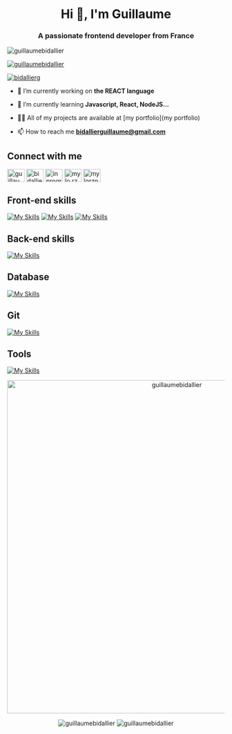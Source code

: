 <h1 align="center">Hi 👋, I'm Guillaume</h1>
<h3 align="center">A passionate frontend developer from France</h3>

<p align="left"> <img src="https://komarev.com/ghpvc/?username=guillaumebidallier&label=Profile%20views&color=0e75b6&style=flat" alt="guillaumebidallier" /> </p>

<p align="left"> <a href="https://github.com/ryo-ma/github-profile-trophy"><img src="https://github-profile-trophy.vercel.app/?username=guillaumebidallier" alt="guillaumebidallier" /></a> </p>

<p align="left"> <a href="https://twitter.com/bidallierg" target="blank"><img src="https://img.shields.io/twitter/follow/bidallierg?logo=twitter&style=for-the-badge" alt="bidallierg" /></a> </p>

- 🔭 I’m currently working on **the REACT language**

- 🌱 I’m currently learning **Javascript, React, NodeJS...**

- 👨‍💻 All of my projects are available at [my portfolio](my portfolio)

- 📫 How to reach me **bidallierguillaume@gmail.com**

## Connect with me
<p align="left">
<a href="https://codepen.io/guillaume-bidallier" target="blank"><img align="center" src="https://raw.githubusercontent.com/rahuldkjain/github-profile-readme-generator/master/src/images/icons/Social/codepen.svg" alt="guillaume-bidallier" height="30" width="40" /></a>
<a href="https://twitter.com/bidallierg" target="blank"><img align="center" src="https://raw.githubusercontent.com/rahuldkjain/github-profile-readme-generator/master/src/images/icons/Social/twitter.svg" alt="bidallierg" height="30" width="40" /></a>
<a href="https://linkedin.com/in/in progress" target="blank"><img align="center" src="https://raw.githubusercontent.com/rahuldkjain/github-profile-readme-generator/master/src/images/icons/Social/linked-in-alt.svg" alt="in progress" height="30" width="40" /></a>
<a href="https://fb.com/mylo.rzn" target="blank"><img align="center" src="https://raw.githubusercontent.com/rahuldkjain/github-profile-readme-generator/master/src/images/icons/Social/facebook.svg" alt="mylo.rzn" height="30" width="40" /></a>
<a href="https://instagram.com/mylorzn" target="blank"><img align="center" src="https://raw.githubusercontent.com/rahuldkjain/github-profile-readme-generator/master/src/images/icons/Social/instagram.svg" alt="mylorzn" height="30" width="40" /></a>
</p>

## Front-end skills
[![My Skills](https://skillicons.dev/icons?i=react,redux,ts&perline=3)](https://skillicons.dev)
[![My Skills](https://skillicons.dev/icons?i=js,html,css,bootstrap)](https://skillicons.dev)
[![My Skills](https://skillicons.dev/icons?i=figma,ps&theme=light)](https://skillicons.dev)

## Back-end skills
[![My Skills](https://skillicons.dev/icons?i=javascript,nodejs&theme=light)](https://skillicons.dev)

## Database
[![My Skills](https://skillicons.dev/icons?i=mysql,postgres,mongodb)](https://skillicons.dev)

## Git

[![My Skills](https://skillicons.dev/icons?i=git,github)](https://skillicons.dev)

## Tools
[![My Skills](https://skillicons.dev/icons?i=idea,vscode,visualstudio)](https://skillicons.dev)

<p align="center">
  <img src="https://github-readme-streak-stats.herokuapp.com/?user=guillaumebidallier&" alt="guillaumebidallier" width="770" />
</p>
<p align="center">
  <img src="https://github-readme-stats.vercel.app/api/top-langs?username=guillaumebidallier&show_icons=true&locale=en&layout=compact" alt="guillaumebidallier" />
  <img src="https://github-readme-stats.vercel.app/api?username=guillaumebidallier&show_icons=true&locale=en" alt="guillaumebidallier" />
</p>




<!--
**GuillaumeBidallier/GuillaumeBidallier** is a ✨ _special_ ✨ repository because its `README.md` (this file) appears on your GitHub profile.

Here are some ideas to get you started:

- 👯 I’m looking to collaborate on ...
- 🤔 I’m looking for help with ...
- 💬 Ask me about ...
- 📫 How to reach me: ...
- 😄 Pronouns: ...
- ⚡ Fun fact: ...
-->
